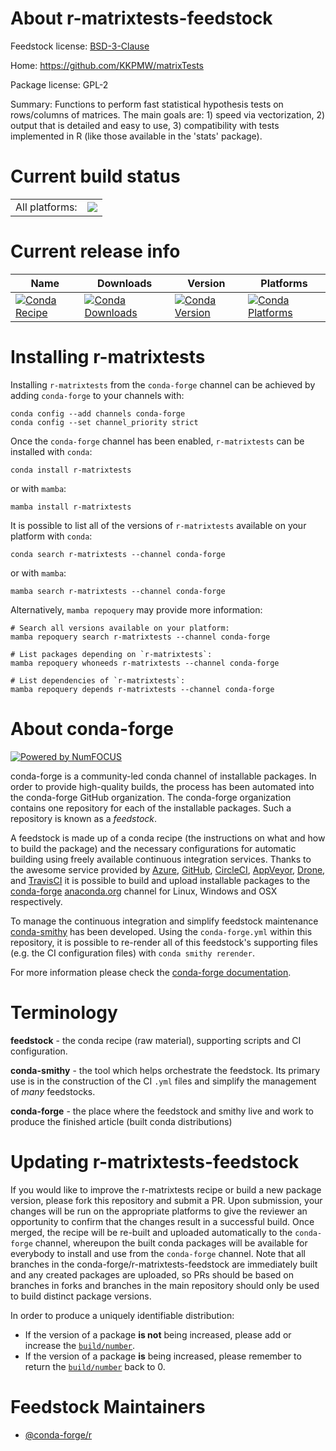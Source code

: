 About r-matrixtests-feedstock
=============================

Feedstock license: [BSD-3-Clause](https://github.com/conda-forge/r-matrixtests-feedstock/blob/main/LICENSE.txt)

Home: https://github.com/KKPMW/matrixTests

Package license: GPL-2

Summary: Functions to perform fast statistical hypothesis tests on rows/columns of matrices. The main goals are: 1) speed via vectorization, 2) output that is detailed and easy to use, 3) compatibility with tests implemented in R (like those available in the 'stats' package).

Current build status
====================


<table><tr><td>All platforms:</td>
    <td>
      <a href="https://dev.azure.com/conda-forge/feedstock-builds/_build/latest?definitionId=7306&branchName=main">
        <img src="https://dev.azure.com/conda-forge/feedstock-builds/_apis/build/status/r-matrixtests-feedstock?branchName=main">
      </a>
    </td>
  </tr>
</table>

Current release info
====================

| Name | Downloads | Version | Platforms |
| --- | --- | --- | --- |
| [![Conda Recipe](https://img.shields.io/badge/recipe-r--matrixtests-green.svg)](https://anaconda.org/conda-forge/r-matrixtests) | [![Conda Downloads](https://img.shields.io/conda/dn/conda-forge/r-matrixtests.svg)](https://anaconda.org/conda-forge/r-matrixtests) | [![Conda Version](https://img.shields.io/conda/vn/conda-forge/r-matrixtests.svg)](https://anaconda.org/conda-forge/r-matrixtests) | [![Conda Platforms](https://img.shields.io/conda/pn/conda-forge/r-matrixtests.svg)](https://anaconda.org/conda-forge/r-matrixtests) |

Installing r-matrixtests
========================

Installing `r-matrixtests` from the `conda-forge` channel can be achieved by adding `conda-forge` to your channels with:

```
conda config --add channels conda-forge
conda config --set channel_priority strict
```

Once the `conda-forge` channel has been enabled, `r-matrixtests` can be installed with `conda`:

```
conda install r-matrixtests
```

or with `mamba`:

```
mamba install r-matrixtests
```

It is possible to list all of the versions of `r-matrixtests` available on your platform with `conda`:

```
conda search r-matrixtests --channel conda-forge
```

or with `mamba`:

```
mamba search r-matrixtests --channel conda-forge
```

Alternatively, `mamba repoquery` may provide more information:

```
# Search all versions available on your platform:
mamba repoquery search r-matrixtests --channel conda-forge

# List packages depending on `r-matrixtests`:
mamba repoquery whoneeds r-matrixtests --channel conda-forge

# List dependencies of `r-matrixtests`:
mamba repoquery depends r-matrixtests --channel conda-forge
```


About conda-forge
=================

[![Powered by
NumFOCUS](https://img.shields.io/badge/powered%20by-NumFOCUS-orange.svg?style=flat&colorA=E1523D&colorB=007D8A)](https://numfocus.org)

conda-forge is a community-led conda channel of installable packages.
In order to provide high-quality builds, the process has been automated into the
conda-forge GitHub organization. The conda-forge organization contains one repository
for each of the installable packages. Such a repository is known as a *feedstock*.

A feedstock is made up of a conda recipe (the instructions on what and how to build
the package) and the necessary configurations for automatic building using freely
available continuous integration services. Thanks to the awesome service provided by
[Azure](https://azure.microsoft.com/en-us/services/devops/), [GitHub](https://github.com/),
[CircleCI](https://circleci.com/), [AppVeyor](https://www.appveyor.com/),
[Drone](https://cloud.drone.io/welcome), and [TravisCI](https://travis-ci.com/)
it is possible to build and upload installable packages to the
[conda-forge](https://anaconda.org/conda-forge) [anaconda.org](https://anaconda.org/)
channel for Linux, Windows and OSX respectively.

To manage the continuous integration and simplify feedstock maintenance
[conda-smithy](https://github.com/conda-forge/conda-smithy) has been developed.
Using the ``conda-forge.yml`` within this repository, it is possible to re-render all of
this feedstock's supporting files (e.g. the CI configuration files) with ``conda smithy rerender``.

For more information please check the [conda-forge documentation](https://conda-forge.org/docs/).

Terminology
===========

**feedstock** - the conda recipe (raw material), supporting scripts and CI configuration.

**conda-smithy** - the tool which helps orchestrate the feedstock.
                   Its primary use is in the construction of the CI ``.yml`` files
                   and simplify the management of *many* feedstocks.

**conda-forge** - the place where the feedstock and smithy live and work to
                  produce the finished article (built conda distributions)


Updating r-matrixtests-feedstock
================================

If you would like to improve the r-matrixtests recipe or build a new
package version, please fork this repository and submit a PR. Upon submission,
your changes will be run on the appropriate platforms to give the reviewer an
opportunity to confirm that the changes result in a successful build. Once
merged, the recipe will be re-built and uploaded automatically to the
`conda-forge` channel, whereupon the built conda packages will be available for
everybody to install and use from the `conda-forge` channel.
Note that all branches in the conda-forge/r-matrixtests-feedstock are
immediately built and any created packages are uploaded, so PRs should be based
on branches in forks and branches in the main repository should only be used to
build distinct package versions.

In order to produce a uniquely identifiable distribution:
 * If the version of a package **is not** being increased, please add or increase
   the [``build/number``](https://docs.conda.io/projects/conda-build/en/latest/resources/define-metadata.html#build-number-and-string).
 * If the version of a package **is** being increased, please remember to return
   the [``build/number``](https://docs.conda.io/projects/conda-build/en/latest/resources/define-metadata.html#build-number-and-string)
   back to 0.

Feedstock Maintainers
=====================

* [@conda-forge/r](https://github.com/orgs/conda-forge/teams/r/)

